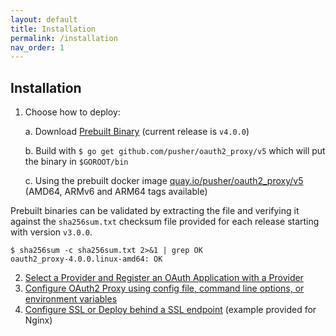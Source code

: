 ```yaml
---
layout: default
title: Installation
permalink: /installation
nav_order: 1
---
```


## Installation

1.  Choose how to deploy:

    a. Download [Prebuilt Binary](https://github.com/pusher/oauth2_proxy/v5/releases) (current release is `v4.0.0`)

    b. Build with `$ go get github.com/pusher/oauth2_proxy/v5` which will put the binary in `$GOROOT/bin`

    c. Using the prebuilt docker image [quay.io/pusher/oauth2_proxy/v5](https://quay.io/pusher/oauth2_proxy/v5) (AMD64, ARMv6 and ARM64 tags available)

Prebuilt binaries can be validated by extracting the file and verifying it against the `sha256sum.txt` checksum file provided for each release starting with version `v3.0.0`.

```
$ sha256sum -c sha256sum.txt 2>&1 | grep OK
oauth2_proxy-4.0.0.linux-amd64: OK
```

2.  [Select a Provider and Register an OAuth Application with a Provider](auth-configuration)
3.  [Configure OAuth2 Proxy using config file, command line options, or environment variables](configuration)
4.  [Configure SSL or Deploy behind a SSL endpoint](tls-configuration) (example provided for Nginx)
